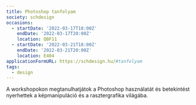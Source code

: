 ```yaml
---
title: Photoshop tanfolyam
society: schdesign
occasions:
  - startDate: '2022-03-17T18:00Z'
    endDate: '2022-03-17T20:00Z'
    location: QBF11
  - startDate: '2022-03-21T18:00Z'
    endDate: '2022-03-21T20:00Z'
    location: E404
applicationFormURL: https://schdesign.hu/#tanfolyam
tags:
  - design
---
```


A workshopokon megtanulhatjátok a Photoshop használatát és betekintést nyerhettek a képmanipuláció és a rasztergrafika világába.
